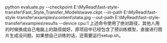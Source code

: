 ﻿python evaluate.py --checkpoint E:\MyRead\fast-style-transfer\Fast_Style_Transfer_Models\wave.ckpt  --in-path E:\MyRead\fast-style-transfer\examples\content\stata.jpg  --out-path E:\MyRead\fast-style-transfer\examples\results  --device cpu:1
上述命令使用了绝对路径，其他人用的时候换成自己电脑上的路径就好。原项目中已经包含了预训练模型，直接进行图片生成没问题。如果想自己训练的话，还需要运行setup.sh。
